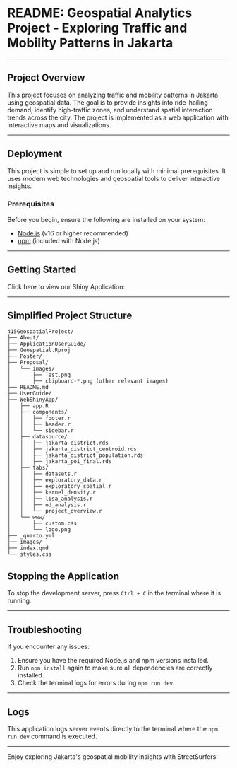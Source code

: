 # README: Geospatial Analytics Project - Exploring Traffic and Mobility Patterns in Jakarta

---

## **Project Overview**

This project focuses on analyzing traffic and mobility patterns in Jakarta using geospatial data. The goal is to provide insights into ride-hailing demand, identify high-traffic zones, and understand spatial interaction trends across the city. The project is implemented as a web application with interactive maps and visualizations.

---

## **Deployment**

This project is simple to set up and run locally with minimal prerequisites. It uses modern web technologies and geospatial tools to deliver interactive insights.

### **Prerequisites**

Before you begin, ensure the following are installed on your system:

- [Node.js](https://nodejs.org) (v16 or higher recommended)
- [npm](https://www.npmjs.com/) (included with Node.js)

---

## **Getting Started**

Click here to view our Shiny Application: 

---

## **Simplified Project Structure**

```
415GeospatialProject/
├── About/
├── ApplicationUserGuide/
├── Geospatial.Rproj
├── Poster/
├── Proposal/
│   └── images/
│       ├── Test.png
│       ├── clipboard-*.png (other relevant images)
├── README.md
├── UserGuide/
├── WebShinyApp/
│   ├── app.R
│   ├── components/
│   │   ├── footer.r
│   │   ├── header.r
│   │   └── sidebar.r
│   ├── datasource/
│   │   ├── jakarta_district.rds
│   │   ├── jakarta_district_centroid.rds
│   │   ├── jakarta_district_population.rds
│   │   ├── jakarta_poi_final.rds
│   ├── tabs/
│   │   ├── datasets.r
│   │   ├── exploratory_data.r
│   │   ├── exploratory_spatial.r
│   │   ├── kernel_density.r
│   │   ├── lisa_analysis.r
│   │   ├── od_analysis.r
│   │   └── project_overview.r
│   └── www/
│       ├── custom.css
│       └── logo.png
├── _quarto.yml
├── images/
├── index.qmd
└── styles.css

```

## **Stopping the Application**

To stop the development server, press `Ctrl + C` in the terminal where it is running.

---

## **Troubleshooting**

If you encounter any issues:

1. Ensure you have the required Node.js and npm versions installed.
2. Run `npm install` again to make sure all dependencies are correctly installed.
3. Check the terminal logs for errors during `npm run dev`.

---

## **Logs**

This application logs server events directly to the terminal where the `npm run dev` command is executed.

---

Enjoy exploring Jakarta's geospatial mobility insights with StreetSurfers!